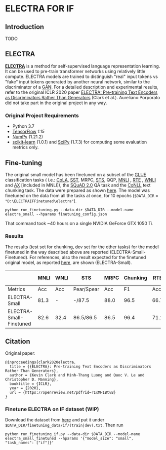 # ELECTRA FOR IF

## Introduction

TODO

## ELECTRA

[**ELECTRA**](https://github.com/google-research/electra) is a method for self-supervised language representation
learning. It can be used to pre-train transformer networks using relatively little compute. ELECTRA models are trained
to distinguish "real" input tokens vs "fake" input tokens generated by another neural network, similar to the
discriminator of a [GAN](https://arxiv.org/pdf/1406.2661.pdf). For a detailed description and experimental results,
refer to the original ICLR 2020 paper
[ELECTRA: Pre-training Text Encoders as Discriminators Rather Than Generators](https://openreview.net/pdf?id=r1xMH1BtvB)
(Clark et al.). Aureliano Porporato did not take part in the original project in any way.

### Original Project Requirements

* Python 3.7
* [TensorFlow](https://www.tensorflow.org/) _1.15_
* [NumPy](https://numpy.org/) (1.21.2)
* [scikit-learn](https://scikit-learn.org/stable/) (1.0.1) and [SciPy](https://www.scipy.org/) (1.7.3) for computing
  some evaluation metrics only.

## Fine-tuning

The original small model has been finetuned on a subset of the [GLUE](https://gluebenchmark.com/) classification tasks (
i.e.: [CoLA](https://nyu-mll.github.io/CoLA/), [SST](https://nlp.stanford.edu/sentiment/index.html),
MRPC, [STS](http://ixa2.si.ehu.eus/stswiki/index.php/STSbenchmark), QQP, [MNLI](https://cims.nyu.edu/~sbowman/)
, [RTE](https://aclweb.org/aclwiki/Recognizing_Textual_Entailment)
, [WNLI](https://cs.nyu.edu/~davise/papers/WinogradSchemas/WS.html) and [AX](https://gluebenchmark.com/diagnostics)
[included in MNLI]), the [SQuAD 2.0](https://rajpurkar.github.io/SQuAD-explorer/) QA task and the
[CoNLL](https://www.clips.uantwerpen.be/conll2000/chunking/) text chunking task. The data were prepared as
shown [here](https://github.com/google-research/electra#setup-1). The model was finetuned on the data from all the tasks
at once, for 10 epochs (`$DATA_DIR` = `"D:\ELECTRAIFFinetuned\electra"`).

`python run_finetuning.py --data-dir $DATA_DIR --model-name electra_small --hparams finetuning_config.json`

That command took ~40 hours on a single NVIDIA GeForce GTX 1050 Ti.

### Results

The results (test set for chunking, dev set for the other tasks) for the model finetuned in the way described above are
reported (ELECTRA-Small-Finetuned). For references, also the result expected for the finetuned original model, as
reported [here](https://github.com/google-research/electra#expected-results), are shown (ELECTRA-Small).

|  | MNLI | WNLI | STS | MRPC | Chunking | RTE | QQP | SST | SQuAD 2.0 | CoLA |
| --- | --- | --- | --- | --- | ---  | --- | --- | --- | --- | --- |
| Metrics | Acc | Acc | Pear/Spear | Acc  | F1 | Acc | Acc | Acc | EM | MCC |
| ELECTRA-Small | 81.3 | - | -/87.5 |  88.0 | 96.5  | 66.7 | 89.0 | 91.2 | 70.1 | 57.0 |
| ELECTRA-Small-Finetuned | 82.6 | 32.4 | 86.5/86.5 |  86.5 | 96.4 | 71.1 | 90.3 | 89.8 | 70.1 |  49.7 |

## Citation

Original paper:

```
@inproceedings{clark2020electra,
  title = {{ELECTRA}: Pre-training Text Encoders as Discriminators Rather Than Generators},
  author = {Kevin Clark and Minh-Thang Luong and Quoc V. Le and Christopher D. Manning},
  booktitle = {ICLR},
  year = {2020},
  url = {https://openreview.net/pdf?id=r1xMH1BtvB}
}
```

### Finetune ELECTRA on IF dataset (WIP)

Download the dataset from [here]() and put it under `$DATA_DIR/finetuning_data/if/(train|dev).txt`. Then run

```
python run_finetuning_if.py --data-dir $DATA_DIR --model-name electra_small_finetuned --hparams '{"model_size": "small", "task_names": ["if"]}'
```
